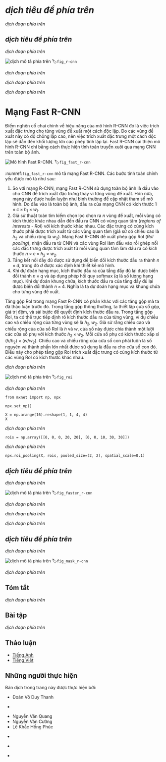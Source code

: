 <!-- ===================== Bắt đầu dịch Phần 1 ==================== -->
<!-- ========================================= REVISE PHẦN 1 - BẮT ĐẦU =================================== -->

<!--
# Region-based CNNs (R-CNNs)
-->

# *dịch tiêu đề phía trên*


<!--
Region-based convolutional neural networks or regions with CNN features (R-CNNs) are a pioneering approach that applies deep models to object detection :cite:`Girshick.Donahue.Darrell.ea.2014`.
In this section, we will discuss R-CNNs and a series of improvements made to them: Fast R-CNN :cite:`Girshick.2015`, 
Faster R-CNN :cite:`Ren.He.Girshick.ea.2015`, and Mask R-CNN :cite:`He.Gkioxari.Dollar.ea.2017`.
Due to space limitations, we will confine our discussion to the designs of these models.
-->

*dịch đoạn phía trên*


<!--
## R-CNNs
-->

## *dịch tiêu đề phía trên*


<!--
R-CNN models first select several proposed regions from an image (for example, anchor boxes are one type of selection method) and then label their categories and bounding boxes (e.g., offsets).
Then, they use a CNN to perform forward computation to extract features from each proposed area.
Afterwards, we use the features of each proposed region to predict their categories and bounding boxes.
:numref:`fig_r-cnn` shows an R-CNN model.
-->

*dịch đoạn phía trên*


<!--
![R-CNN model.](../img/r-cnn.svg)
-->

![*dịch mô tả phía trên*](../img/r-cnn.svg)
:label:`fig_r-cnn`


<!--
Specifically, R-CNNs are composed of four main parts:
-->

*dịch đoạn phía trên*


<!--
1. Selective search is performed on the input image to select multiple high-quality proposed regions :cite:`Uijlings.Van-De-Sande.Gevers.ea.2013`.
These proposed regions are generally selected on multiple scales and have different shapes and sizes.
The category and ground-truth bounding box of each proposed region is labeled.
2. A pre-trained CNN is selected and placed, in truncated form, before the output layer.
It transforms each proposed region into the input dimensions required by the network and uses forward computation to output the features extracted from the proposed regions.
3. The features and labeled category of each proposed region are combined as an example to train multiple support vector machines for object classification.
Here, each support vector machine is used to determine whether an example belongs to a certain category.
4. The features and labeled bounding box of each proposed region are combined as an example to train a linear regression model for ground-truth bounding box prediction.
-->

*dịch đoạn phía trên*


<!--
Although R-CNN models use pre-trained CNNs to effectively extract image features, the main downside is the slow speed.
As you can imagine, we can select thousands of proposed regions from a single image, requiring thousands of forward computations from the CNN to perform object detection.
This massive computing load means that R-CNNs are not widely used in actual applications.
-->

*dịch đoạn phía trên*

<!-- ===================== Kết thúc dịch Phần 1 ===================== -->

<!-- ===================== Bắt đầu dịch Phần 2 ===================== -->

<!--
## Fast R-CNN
-->

# Mạng Fast R-CNN


<!--
The main performance bottleneck of an R-CNN model is the need to independently extract features for each proposed region.
As these regions have a high degree of overlap, independent feature extraction results in a high volume of repetitive computations.
Fast R-CNN improves on the R-CNN by only performing CNN forward computation on the image as a whole.
-->

Điểm nghẽn cổ chai chính về hiệu năng của mô hình R-CNN đó là việc trích xuất đặc trưng cho từng vùng đề xuất một cách độc lập.
Do các vùng đề xuất này có độ chồng lặp cao, nên việc trích xuất đặc trưng một cách độc lập sẽ dẫn đến khối lượng lớn các phép tính lặp lại.
Fast R-CNN cải thiện mô hình R-CNN chỉ bằng cách thực hiện tính toán truyền xuôi qua mạng CNN trên toàn bộ ảnh.


<!--
![Fast R-CNN model.](../img/fast-rcnn.svg)
-->

![Mô hình Fast R-CNN.](../img/fast-rcnn.svg)
:label:`fig_fast_r-cnn`


<!--
:numref:`fig_fast_r-cnn` shows a Fast R-CNN model.
It is primary computation steps are described below:
-->

:numref:`fig_fast_r-cnn` mô tả mạng Fast R-CNN.
Các bước tính toán chính yếu được mô tả như sau:


<!--
1. Compared to an R-CNN model, a Fast R-CNN model uses the entire image as the CNN input for feature extraction, rather than each proposed region.
Moreover, this network is generally trained to update the model parameters.
As the input is an entire image, the CNN output shape is $1 \times c \times h_1 \times w_1$.
2. Assuming selective search generates $n$ proposed regions, their different shapes indicate regions of interests (RoIs) of different shapes on the CNN output.
Features of the same shapes must be extracted from these RoIs (here we assume that the height is $h_2$ and the width is $w_2$).
Fast R-CNN introduces RoI pooling, which uses the CNN output and RoIs as input to output a concatenation 
of the features extracted from each proposed region with the shape $n \times c \times h_2 \times w_2$.
3. A fully connected layer is used to transform the output shape to $n \times d$, where $d$ is determined by the model design.
4. During category prediction, the shape of the fully connected layer output is again transformed to $n \times q$ and we use softmax regression ($q$ is the number of categories).
During bounding box prediction, the shape of the fully connected layer output is again transformed to $n \times 4$.
This means that we predict the category and bounding box for each proposed region.
-->

1. So với mạng R-CNN, mạng Fast R-CNN sử dụng toàn bộ ảnh là đầu vào cho CNN để trích xuất đặc trưng thay vì từng vùng đề xuất.
Hơn nữa, mạng này được huấn luyện như bình thường để cập nhật tham số mô hình.
Do đầu vào là toàn bộ ảnh, đầu ra của mạng CNN có kích thước $1 \times c \times h_1 \times w_1$.
2. Giả sử thuật toán tìm kiếm chọn lọc chọn ra $n$ vùng đề xuất, mỗi vùng có kích thước khác nhau dẫn đến đầu ra CNN có vùng quan tâm (_regions of interests - RoI_) với kích thước khác nhau.
Các đặc trưng có cùng kích thước phải được trích xuất từ các vùng quan tâm (giả sử có chiều cao là $h_2$ và chiều rộng là $w_2$).
Mạng Fast R-CNN đề xuất phép gộp RoI (_RoI pooling_), nhận đầu ra từ CNN và các vùng RoI làm đầu vào rồi ghép nối các đặc trưng được trích xuất từ mỗi vùng quan tâm làm đầu ra có kích thước $n \times c \times h_2 \times w_2$.
3. Tầng kết nối đầy đủ được sử dụng để biến đổi kích thước đầu ra thành $n \times d$, trong đó $d$ được xác định khi thiết kế mô hình.
4. Khi dự đoán hạng mục, kích thước đầu ra của tầng đầy đủ lại được biến đổi thành $n \times q$ và áp dụng phép hồi quy softmax ($q$ là số lượng hạng mục).
Khi dự đoán khung chứa, kích thước đầu ra của tầng đầy đủ lại được biến đổi thành $n \times 4$.
Nghĩa là ta dự đoán hạng mục và khung chứa cho từng vùng đề xuất.


<!--
The RoI pooling layer in Fast R-CNN is somewhat different from the pooling layers we have discussed before.
In a normal pooling layer, we set the pooling window, padding, and stride to control the output shape.
In an RoI pooling layer, we can directly specify the output shape of each region, such as specifying the height and width of each region as $h_2, w_2$.
Assuming that the height and width of the RoI window are $h$ and $w$, this window is divided into a grid of sub-windows with the shape $h_2 \times w_2$.
The size of each sub-window is about $(h/h_2) \times (w/w_2)$.
The sub-window height and width must always be integers and the largest element is used as the output for a given sub-window.
This allows the RoI pooling layer to extract features of the same shape from RoIs of different shapes.
-->

Tầng gộp RoI trong mạng Fast R-CNN có phần khác với các tầng gộp mà ta đã thảo luận trước đó.
Trong tầng gộp thông thường, ta thiết lập cửa sổ gộp, giá trị đệm, và sải bước để quyết định kích thước đầu ra.
Trong tầng gộp RoI, ta có thể trực tiếp định rõ kích thước đầu ra của từng vùng, ví dụ chiều cao và chiều rộng của từng vùng sẽ là $h_2, w_2$.
Giả sử rằng chiều cao và chiều rộng của cửa sổ RoI là $h$ và $w$, cửa sổ này được chia thành một lưới các cửa sổ phụ với kích thước $h_2 \times w_2$.
Mỗi cửa sổ phụ có kích thước xấp xỉ $(h/h_2) \times (w/w_2)$.
Chiều cao và chiều rộng của cửa sổ con phải luôn là số nguyên và thành phần lớn nhất được sử dụng là đầu ra cho cửa sổ con đó.
Điều này cho phép tầng gộp RoI trích xuất đặc trưng có cùng kích thước từ các vùng RoI có kích thước khác nhau.


<!-- ===================== Kết thúc dịch Phần 2 ===================== -->

<!-- ===================== Bắt đầu dịch Phần 3 ===================== -->


<!--
In :numref:`fig_roi`, we select an $3\times 3$ region as an RoI of the $4 \times 4$ input.
For this RoI, we use a $2\times 2$ RoI pooling layer to obtain a single $2\times 2$ output.
When we divide the region into four sub-windows, they respectively contain the elements 0, 1, 4, and 5 (5 is the largest); 2 and 6 (6 is the largest); 8 and 9 (9 is the largest); and 10.
-->

*dịch đoạn phía trên*


<!--
![$2\times 2$ RoI pooling layer.](../img/roi.svg)
-->


![*dịch mô tả phía trên*](../img/roi.svg)
:label:`fig_roi`


<!--
We use the `ROIPooling` function to demonstrate the RoI pooling layer computation.
Assume that the CNN extracts the feature `X` with both a height and width of 4 and only a single channel.
-->

*dịch đoạn phía trên*



```{.python .input  n=4}
from mxnet import np, npx

npx.set_np()

X = np.arange(16).reshape(1, 1, 4, 4)
X
```


<!--
Assume that the height and width of the image are both 40 pixels and that selective search generates two proposed regions on the image.
Each region is expressed as five elements: the region's object category and the $x, y$ coordinates of its upper-left and bottom-right corners.
-->

*dịch đoạn phía trên*


```{.python .input  n=5}
rois = np.array([[0, 0, 0, 20, 20], [0, 0, 10, 30, 30]])
```


<!--
Because the height and width of `X` are $1/10$ of the height and width of the image, the coordinates of the two proposed regions are multiplied by 0.1 according to the `spatial_scale`, 
and then the RoIs are labeled on `X` as `X[:, :, 0:3, 0:3]` and `X[:, :, 1:4, 0:4]`, respectively. 
Finally, we divide the two RoIs into a sub-window grid and extract features with a height and width of 2.
-->

*dịch đoạn phía trên*



```{.python .input  n=6}
npx.roi_pooling(X, rois, pooled_size=(2, 2), spatial_scale=0.1)
```

<!-- ===================== Kết thúc dịch Phần 3 ===================== -->

<!-- ===================== Bắt đầu dịch Phần 4 ===================== -->

<!-- ========================================= REVISE PHẦN 1 - KẾT THÚC ===================================-->

<!-- ========================================= REVISE PHẦN 2 - BẮT ĐẦU ===================================-->

<!--
## Faster R-CNN
-->

## *dịch tiêu đề phía trên*


<!--
In order to obtain precise object detection results, Fast R-CNN generally requires that many proposed regions be generated in selective search.
Faster R-CNN replaces selective search with a region proposal network. This reduces the number of proposed regions generated, while ensuring precise object detection.
-->

*dịch đoạn phía trên*


<!--
![Faster R-CNN model.](../img/faster-rcnn.svg)
-->

![*dịch mô tả phía trên*](../img/faster-rcnn.svg)
:label:`fig_faster_r-cnn`



<!--
:numref:`fig_faster_r-cnn` shows a Faster R-CNN model.
Compared to Fast R-CNN, Faster R-CNN only changes the method for generating proposed regions from selective search to region proposal network.
The other parts of the model remain unchanged.
The detailed region proposal network computation process is described below:
-->

*dịch đoạn phía trên*


<!--
1. We use a $3\times 3$ convolutional layer with a padding of 1 to transform the CNN output and set the number of output channels to $c$.
This way, each element in the feature map the CNN extracts from the image is a new feature with a length of $c$.
2. We use each element in the feature map as a center to generate multiple anchor boxes of different sizes and aspect ratios and then label them.
3. We use the features of the elements of length $c$ at the center on the anchor boxes to predict the binary category (object or background) and bounding box for their respective anchor boxes.
4. Then, we use non-maximum suppression to remove similar bounding box results that correspond to category predictions of "object".
Finally, we output the predicted bounding boxes as the proposed regions required by the RoI pooling layer.
-->

*dịch đoạn phía trên*



<!--
It is worth noting that, as a part of the Faster R-CNN model, the region proposal network is trained together with the rest of the model.
In addition, the Faster R-CNN object functions include the category and bounding box predictions in object detection, 
as well as the binary category and bounding box predictions for the anchor boxes in the region proposal network.
Finally, the region proposal network can learn how to generate high-quality proposed regions, which reduces the number of proposed regions while maintaining the precision of object detection.
-->

*dịch đoạn phía trên*


<!-- ===================== Kết thúc dịch Phần 4 ===================== -->

<!-- ===================== Bắt đầu dịch Phần 5 ===================== -->

<!--
## Mask R-CNN
-->

## *dịch tiêu đề phía trên*


<!--
If training data is labeled with the pixel-level positions of each object in an image, 
a Mask R-CNN model can effectively use these detailed labels to further improve the precision of object detection.
-->

*dịch đoạn phía trên*


<!--
![Mask R-CNN model.](../img/mask-rcnn.svg)
-->

![*dịch mô tả phía trên*](../img/mask-rcnn.svg)
:label:`fig_mask_r-cnn`


<!--
As shown in :numref:`fig_mask_r-cnn`, Mask R-CNN is a modification to the Faster R-CNN model.
Mask R-CNN models replace the RoI pooling layer with an RoI alignment layer.
This allows the use of bilinear interpolation to retain spatial information on feature maps, making Mask R-CNN better suited for pixel-level predictions.
The RoI alignment layer outputs feature maps of the same shape for all RoIs.
This not only predicts the categories and bounding boxes of RoIs, but allows us to use an additional fully convolutional network to predict the pixel-level positions of objects.
We will describe how to use fully convolutional networks to predict pixel-level semantics in images later in this chapter.
-->

*dịch đoạn phía trên*



## Tóm tắt


<!--
* An R-CNN model selects several proposed regions and uses a CNN to perform forward computation and extract the features from each proposed region.
It then uses these features to predict the categories and bounding boxes of proposed regions.
* Fast R-CNN improves on the R-CNN by only performing CNN forward computation on the image as a whole.
It introduces an RoI pooling layer to extract features of the same shape from RoIs of different shapes.
* Faster R-CNN replaces the selective search used in Fast R-CNN with a region proposal network.
This reduces the number of proposed regions generated, while ensuring precise object detection.
* Mask R-CNN uses the same basic structure as Faster R-CNN, but adds a fully convolution layer to help locate objects at the pixel level and further improve the precision of object detection.
-->

*dịch đoạn phía trên*



## Bài tập


<!--
Study the implementation of each model in the [GluonCV toolkit](https://github.com/dmlc/gluon-cv/) related to this section.
-->

*dịch đoạn phía trên*


<!-- ===================== Kết thúc dịch Phần 5 ===================== -->
<!-- ========================================= REVISE PHẦN 2 - KẾT THÚC ===================================-->

## Thảo luận
* [Tiếng Anh](https://discuss.d2l.ai/t/374)
* [Tiếng Việt](https://forum.machinelearningcoban.com/c/d2l)


## Những người thực hiện
Bản dịch trong trang này được thực hiện bởi:
<!--
Tác giả của mỗi Pull Request điền tên mình và tên những người review mà bạn thấy
hữu ích vào từng phần tương ứng. Mỗi dòng một tên, bắt đầu bằng dấu `*`.

Tên đầy đủ của các reviewer có thể được tìm thấy tại https://github.com/aivivn/d2l-vn/blob/master/docs/contributors_info.md
-->

* Đoàn Võ Duy Thanh
<!-- Phần 1 -->
* 

<!-- Phần 2 -->
* Nguyễn Văn Quang
* Nguyễn Văn Cường
* Lê Khắc Hồng Phúc

<!-- Phần 3 -->
* 

<!-- Phần 4 -->
* 

<!-- Phần 5 -->
* 
